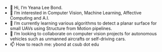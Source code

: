 - 👋 Hi, I’m Yeana Lee Bond.
- 👀 I’m interested in Computer Vision, Machine Learning, Affective Computing and A.I.
- 🌱 I’m currently learning various algorithms to detect a planar surface for small UAVs using Structure from Motion pipelines.
- 💞️ I’m looking to collaborate on computer vision projects for autonomous vehicles such as unmanned aircrafts or self-driving cars.
- 📫 How to reach me: ybond at csub dot edu

<!---
yeanasgithub/yeanasgithub is a ✨ special ✨ repository because its `README.md` (this file) appears on your GitHub profile.
You can click the Preview link to take a look at your changes.
--->
